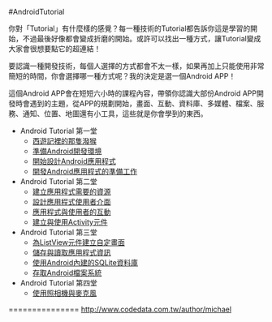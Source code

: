 #AndroidTutorial

你對「Tutorial」有什麼樣的感覺？每一種技術的Tutorial都告訴你這是學習的開始，不過最後好像都會變成折磨的開始。或許可以找出一種方式，讓Tutorial變成大家會很想要點它的超連結！

要認識一種開發技術，每個人選擇的方式都會不太一樣，如果再加上只能使用非常簡短的時間，你會選擇哪一種方式呢？我的決定是選一個Android APP！

這個Android APP會在短短六小時的課程內容，帶領你認識大部份Android  APP開發時會遇到的主題，從APP的規劃開始，畫面、互動、資料庫、多媒體、檔案、服務、通知、位置、地圖還有小工具，這些就是你會學到的東西。

*	Android Tutorial 第一堂
	*	[西遊記裡的那隻潑猴](http://www.codedata.com.tw/mobile/android-tutorial-the-1st-class-1-sunwukong/)
	*	[準備Android開發環境](http://www.codedata.com.tw/mobile/android-tutorial-the-1st-class-2-android-sdk/)
	*	[開始設計Android應用程式](http://www.codedata.com.tw/mobile/android-tutorial-the-1st-class-3-app-project/)
	*	[開發Android應用程式的準備工作](http://www.codedata.com.tw/mobile/android-tutorial-the-1st-class-4-before-developing-an-app/)
*	Android Tutorial 第二堂
	*	[建立應用程式需要的資源](http://www.codedata.com.tw/mobile/android-tutorial-the-2nd-class-1-res/)
	*	[設計應用程式使用者介面](http://www.codedata.com.tw/mobile/android-tutorial-the-2nd-class-2-ui/)
	*	[應用程式與使用者的互動](http://www.codedata.com.tw/mobile/android-tutorial-the-2nd-class-3-interaction/)
	*	[建立與使用Activity元件](http://www.codedata.com.tw/mobile/android-tutorial-the-2nd-class-4-activity/)
*	Android Tutorial 第三堂
	*	[為ListView元件建立自定畫面](http://www.codedata.com.tw/mobile/android-tutorial-the-3rd-class-1-listview/)
	*	[儲存與讀取應用程式資訊](http://www.codedata.com.tw/mobile/android-tutorial-the-3rd-class-2-preference)
	*	[使用Android內建的SQLite資料庫](http://www.codedata.com.tw/mobile/android-tutorial-the-3rd-class-3-sqlite/)
	*	[存取Android檔案系統](http://www.codedata.com.tw/mobile/android-tutorial-the-3rd-class-4-filesystem/)
*	Android Tutorial 第四堂
	*	[使用照相機與麥克風](http://www.codedata.com.tw/mobile/android-tutorial-the-4th-class-1-camera-microphone/)

===============
http://www.codedata.com.tw/author/michael
